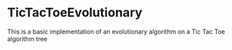 # TicTacToeEvolutionary

This is a basic implementation of an evolutionary algorithm on a Tic Tac Toe algorithm tree
